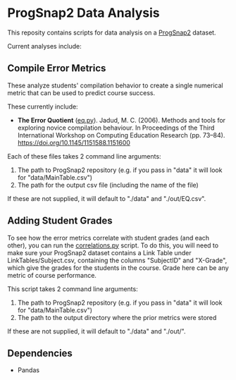 # ProgSnap2 Data Analysis

This reposity contains scripts for data analysis on a [ProgSnap2](bit.ly/ProgSnap2) dataset.

Current analyses include:

## Compile Error Metrics

These analyze students' compilation behavior to create a single numerical metric that can be used to predict course success.

These currently include:
* **The Error Quotient** ([eq.py](eq.py)). Jadud, M. C. (2006). Methods and tools for exploring novice compilation behaviour. In Proceedings of the Third International Workshop on Computing Education Research (pp. 73–84). https://doi.org/10.1145/1151588.1151600

Each of these files takes 2 command line arguments:
1) The path to ProgSnap2 repository (e.g. if you pass in "data" it will look for "data/MainTable.csv")
2) The path for the output csv file (including the name of the file)

If these are not supplied, it will default to "./data" and "./out/EQ.csv".

## Adding Student Grades

To see how the error metrics correlate with student grades (and each other), you can run the 
[correlations.py](correlations.py) script. To do this, you will need to make sure your ProgSnap2
dataset contains a Link Table under LinkTables/Subject.csv, containing the columns "SubjectID" and
"X-Grade", which give the grades for the students in the course. Grade here can be any metric of
course performance. 

This script takes 2 command line arguments:
1) The path to ProgSnap2 repository (e.g. if you pass in "data" it will look for "data/MainTable.csv")
2) The path to the output directory where the prior metrics were stored

If these are not supplied, it will default to "./data" and "./out/".

## Dependencies

* Pandas
